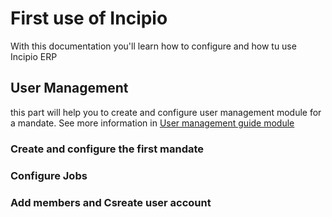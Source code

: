 # First use of Incipio

With this documentation you'll learn how to configure and how tu use Incipio ERP

## User Management

this part will help you to create and configure user management module for a mandate. See more information in [User management guide module](user-guide/user-management)

### Create and configure the first mandate

### Configure Jobs

### Add members and Csreate user account
